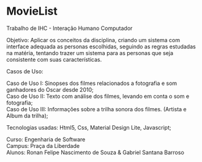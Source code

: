 # MovieList
Trabalho de IHC - Interação Humano Computador

Objetivo: Aplicar os conceitos da disciplina, criando 
um sistema com interface adequada as personas escolhidas, 
seguindo as regras estudadas na matéria, tentando trazer um sistema 
para as personas que seja consistente com suas características.

Casos de Uso:

Caso de Uso I: Sinopses dos filmes relacionados a fotografia e som ganhadores do Oscar desde 2010;  
Caso de Uso II: Texto com análise dos filmes, levando em conta o som e fotografia;  
Caso de Uso III: Informações sobre a trilha sonora dos filmes. (Artista e Album da trilha);   


Tecnologias usadas: Html5, Css, Material Design Lite, Javascript;

Curso: Engenharia de Software  
Campus: Praça da Liberdade  
Alunos: Ronan Felipe Nascimento de Souza & Gabriel Santana Barroso


